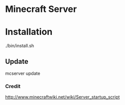 Minecraft Server
================

# Installation

./bin/install.sh

## Update

mcserver update

### Credit

http://www.minecraftwiki.net/wiki/Server_startup_script
